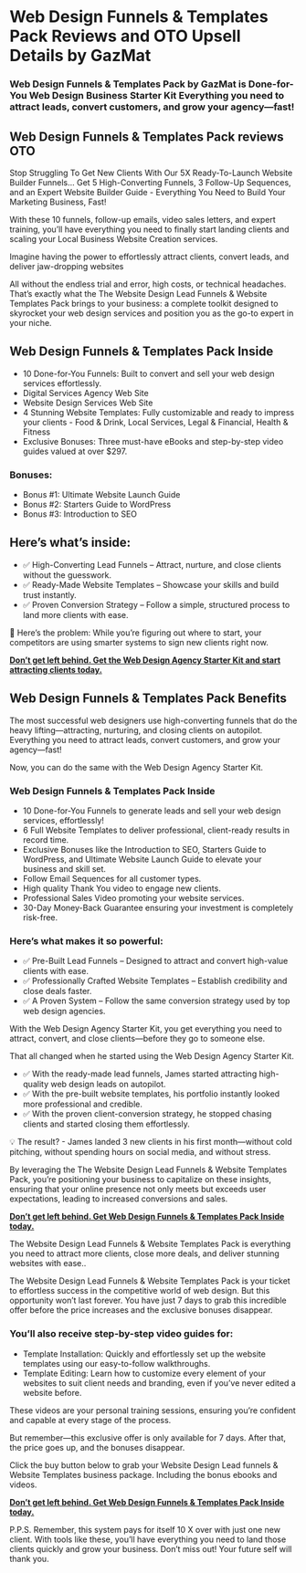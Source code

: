 # Web Design Funnels & Templates Pack Reviews and OTO Upsell Details by GazMat

### Web Design Funnels & Templates Pack by GazMat is Done-for-You Web Design Business Starter Kit Everything you need to attract leads, convert customers, and grow your agency—fast!


## Web Design Funnels & Templates Pack reviews OTO
Stop Struggling To Get New Clients With Our 5X Ready-To-Launch Website Builder Funnels...
Get 5 High-Converting Funnels, 3 Follow-Up Sequences, and an Expert Website Builder Guide - Everything You Need to Build Your Marketing Business, Fast!

With these 10 funnels, follow-up emails, video sales letters, and expert training, you’ll have everything you need to finally start landing clients and scaling your Local Business Website Creation services.

Imagine having the power to effortlessly attract clients, convert leads, and deliver jaw-dropping websites

All without the endless trial and error, high costs, or technical headaches. That’s exactly what the The Website Design Lead Funnels & Website Templates Pack brings to your business: a complete toolkit designed to skyrocket your web design services and position you as the go-to expert in your niche.


## Web Design Funnels & Templates Pack Inside
- 10 Done-for-You Funnels: Built to convert and sell your web design services effortlessly.
- Digital Services Agency Web Site
- Website Design Services Web Site
- 4 Stunning Website Templates: Fully customizable and ready to impress your clients - Food & Drink, Local Services, Legal & Financial, Health & Fitness
- Exclusive Bonuses: Three must-have eBooks and step-by-step video guides valued at over $297.
  
### Bonuses:
- Bonus #1: Ultimate Website Launch Guide
- Bonus #2: Starters Guide to WordPress
- Bonus #3: Introduction to SEO

## Here’s what’s inside:
- ✅ High-Converting Lead Funnels – Attract, nurture, and close clients without the guesswork.
- ✅ Ready-Made Website Templates – Showcase your skills and build trust instantly.
- ✅ Proven Conversion Strategy – Follow a simple, structured process to land more clients with ease.

🚨 Here’s the problem: While you’re figuring out where to start, your competitors are using smarter systems to sign new clients right now.

[**Don’t get left behind. Get the Web Design Agency Starter Kit and start attracting clients today.**](https://warriorplus.com/o2/a/v95rxl3/0)


## Web Design Funnels & Templates Pack Benefits
The most successful web designers use high-converting funnels that do the heavy lifting—attracting, nurturing, and closing clients on autopilot. Everything you need to attract leads, convert customers, and grow your agency—fast!

Now, you can do the same with the Web Design Agency Starter Kit.

### Web Design Funnels & Templates Pack Inside 
- 10 Done-for-You Funnels to generate leads and sell your web design services, effortlessly!
- 6 Full Website Templates to deliver professional, client-ready results in record time.
- Exclusive Bonuses like the Introduction to SEO, Starters Guide to WordPress, and Ultimate Website Launch Guide to elevate your business and skill set.
- Follow Email Sequences for all customer types.
- High quality Thank You video to engage new clients.
- Professional Sales Video promoting your website services.
- 30-Day Money-Back Guarantee ensuring your investment is completely risk-free.

### Here’s what makes it so powerful:
- ✅ Pre-Built Lead Funnels – Designed to attract and convert high-value clients with ease.
- ✅ Professionally Crafted Website Templates – Establish credibility and close deals faster.
- ✅ A Proven System – Follow the same conversion strategy used by top web design agencies.

With the Web Design Agency Starter Kit, you get everything you need to attract, convert, and close clients—before they go to someone else.

That all changed when he started using the Web Design Agency Starter Kit.

- ✅ With the ready-made lead funnels, James started attracting high-quality web design leads on autopilot.
- ✅ With the pre-built website templates, his portfolio instantly looked more professional and credible.
- ✅ With the proven client-conversion strategy, he stopped chasing clients and started closing them effortlessly.

💡 The result? - 
James landed 3 new clients in his first month—without cold pitching, without spending hours on social media, and without stress.

By leveraging the The Website Design Lead Funnels & Website Templates Pack, you’re positioning your business to capitalize on these insights, ensuring that your online presence not only meets but exceeds user expectations, leading to increased conversions and sales.

[**Don’t get left behind. Get Web Design Funnels & Templates Pack Inside today.**](https://warriorplus.com/o2/a/v95rxl3/0)



The Website Design Lead Funnels & Website Templates Pack is everything you need to attract more clients, close more deals, and deliver stunning websites with ease..

The Website Design Lead Funnels & Website Templates Pack is your ticket to effortless success in the competitive world of web design. But this opportunity won’t last forever. You have just 7 days to grab this incredible offer before the price increases and the exclusive bonuses disappear.

### You’ll also receive step-by-step video guides for:

- Template Installation: Quickly and effortlessly set up the website templates using our easy-to-follow walkthroughs.
- Template Editing: Learn how to customize every element of your websites to suit client needs and branding, even if you’ve never edited a website before.
  
These videos are your personal training sessions, ensuring you’re confident and capable at every stage of the process.

But remember—this exclusive offer is only available for 7 days. After that, the price goes up, and the bonuses disappear.

Click the buy button below to grab your Website Design Lead funnels & Website Templates business package. Including the bonus ebooks and videos.

[**Don’t get left behind. Get Web Design Funnels & Templates Pack Inside today.**](https://warriorplus.com/o2/a/v95rxl3/0)

P.P.S. Remember, this system pays for itself 10 X over with just one new client. With tools like these, you’ll have everything you need to land those clients quickly and grow your business. Don’t miss out! Your future self will thank you.

